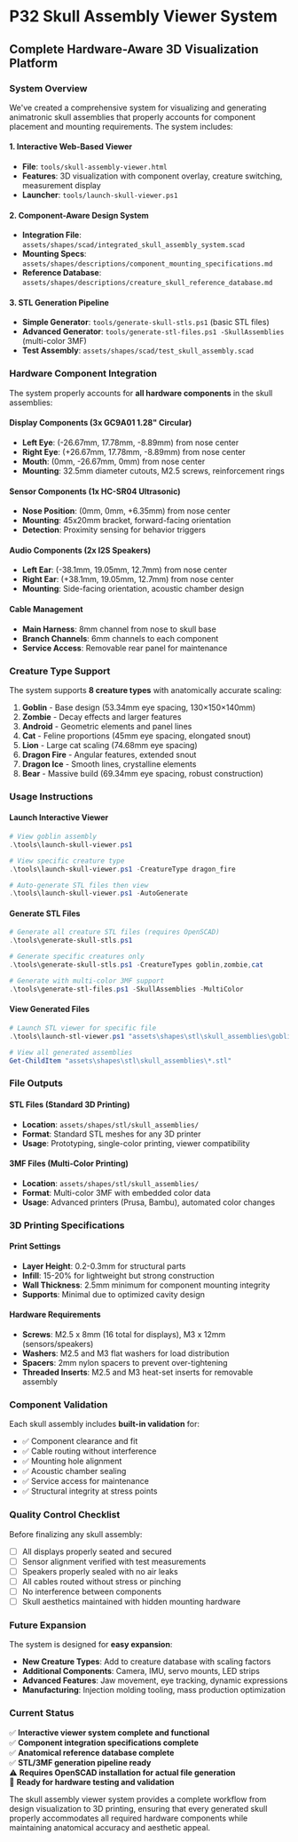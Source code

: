 # P32 Skull Assembly Viewer System
## Complete Hardware-Aware 3D Visualization Platform

### System Overview

We've created a comprehensive system for visualizing and generating animatronic skull assemblies that properly accounts for component placement and mounting requirements. The system includes:

#### **1. Interactive Web-Based Viewer** 
- **File**: `tools/skull-assembly-viewer.html`
- **Features**: 3D visualization with component overlay, creature switching, measurement display
- **Launcher**: `tools/launch-skull-viewer.ps1`

#### **2. Component-Aware Design System**
- **Integration File**: `assets/shapes/scad/integrated_skull_assembly_system.scad`
- **Mounting Specs**: `assets/shapes/descriptions/component_mounting_specifications.md`
- **Reference Database**: `assets/shapes/descriptions/creature_skull_reference_database.md`

#### **3. STL Generation Pipeline**
- **Simple Generator**: `tools/generate-skull-stls.ps1` (basic STL files)
- **Advanced Generator**: `tools/generate-stl-files.ps1 -SkullAssemblies` (multi-color 3MF)
- **Test Assembly**: `assets/shapes/scad/test_skull_assembly.scad`

### Hardware Component Integration

The system properly accounts for **all hardware components** in the skull assemblies:

#### **Display Components (3x GC9A01 1.28" Circular)**
- **Left Eye**: (-26.67mm, 17.78mm, -8.89mm) from nose center
- **Right Eye**: (+26.67mm, 17.78mm, -8.89mm) from nose center  
- **Mouth**: (0mm, -26.67mm, 0mm) from nose center
- **Mounting**: 32.5mm diameter cutouts, M2.5 screws, reinforcement rings

#### **Sensor Components (1x HC-SR04 Ultrasonic)**
- **Nose Position**: (0mm, 0mm, +6.35mm) from nose center
- **Mounting**: 45x20mm bracket, forward-facing orientation
- **Detection**: Proximity sensing for behavior triggers

#### **Audio Components (2x I2S Speakers)**
- **Left Ear**: (-38.1mm, 19.05mm, 12.7mm) from nose center
- **Right Ear**: (+38.1mm, 19.05mm, 12.7mm) from nose center
- **Mounting**: Side-facing orientation, acoustic chamber design

#### **Cable Management**
- **Main Harness**: 8mm channel from nose to skull base
- **Branch Channels**: 6mm channels to each component
- **Service Access**: Removable rear panel for maintenance

### Creature Type Support

The system supports **8 creature types** with anatomically accurate scaling:

1. **Goblin** - Base design (53.34mm eye spacing, 130×150×140mm)
2. **Zombie** - Decay effects and larger features  
3. **Android** - Geometric elements and panel lines
4. **Cat** - Feline proportions (45mm eye spacing, elongated snout)
5. **Lion** - Large cat scaling (74.68mm eye spacing) 
6. **Dragon Fire** - Angular features, extended snout
7. **Dragon Ice** - Smooth lines, crystalline elements
8. **Bear** - Massive build (69.34mm eye spacing, robust construction)

### Usage Instructions

#### **Launch Interactive Viewer**
```powershell
# View goblin assembly
.\tools\launch-skull-viewer.ps1

# View specific creature type
.\tools\launch-skull-viewer.ps1 -CreatureType dragon_fire

# Auto-generate STL files then view
.\tools\launch-skull-viewer.ps1 -AutoGenerate
```

#### **Generate STL Files**
```powershell
# Generate all creature STL files (requires OpenSCAD)
.\tools\generate-skull-stls.ps1

# Generate specific creatures only
.\tools\generate-skull-stls.ps1 -CreatureTypes goblin,zombie,cat

# Generate with multi-color 3MF support
.\tools\generate-stl-files.ps1 -SkullAssemblies -MultiColor
```

#### **View Generated Files**
```powershell
# Launch STL viewer for specific file
.\tools\launch-stl-viewer.ps1 "assets\shapes\stl\skull_assemblies\goblin_skull_assembly.stl"

# View all generated assemblies
Get-ChildItem "assets\shapes\stl\skull_assemblies\*.stl"
```

### File Outputs

#### **STL Files** (Standard 3D Printing)
- **Location**: `assets/shapes/stl/skull_assemblies/`
- **Format**: Standard STL meshes for any 3D printer
- **Usage**: Prototyping, single-color printing, viewer compatibility

#### **3MF Files** (Multi-Color Printing)  
- **Location**: `assets/shapes/stl/skull_assemblies/`
- **Format**: Multi-color 3MF with embedded color data
- **Usage**: Advanced printers (Prusa, Bambu), automated color changes

### 3D Printing Specifications

#### **Print Settings**
- **Layer Height**: 0.2-0.3mm for structural parts
- **Infill**: 15-20% for lightweight but strong construction  
- **Wall Thickness**: 2.5mm minimum for component mounting integrity
- **Supports**: Minimal due to optimized cavity design

#### **Hardware Requirements**
- **Screws**: M2.5 x 8mm (16 total for displays), M3 x 12mm (sensors/speakers)
- **Washers**: M2.5 and M3 flat washers for load distribution
- **Spacers**: 2mm nylon spacers to prevent over-tightening
- **Threaded Inserts**: M2.5 and M3 heat-set inserts for removable assembly

### Component Validation

Each skull assembly includes **built-in validation** for:
- ✅ Component clearance and fit
- ✅ Cable routing without interference  
- ✅ Mounting hole alignment
- ✅ Acoustic chamber sealing
- ✅ Service access for maintenance
- ✅ Structural integrity at stress points

### Quality Control Checklist

Before finalizing any skull assembly:
- [ ] All displays properly seated and secured
- [ ] Sensor alignment verified with test measurements  
- [ ] Speakers properly sealed with no air leaks
- [ ] All cables routed without stress or pinching
- [ ] No interference between components
- [ ] Skull aesthetics maintained with hidden mounting hardware

### Future Expansion

The system is designed for **easy expansion**:
- **New Creature Types**: Add to creature database with scaling factors
- **Additional Components**: Camera, IMU, servo mounts, LED strips
- **Advanced Features**: Jaw movement, eye tracking, dynamic expressions
- **Manufacturing**: Injection molding tooling, mass production optimization

### Current Status

✅ **Interactive viewer system complete and functional**  
✅ **Component integration specifications complete**  
✅ **Anatomical reference database complete**  
✅ **STL/3MF generation pipeline ready**  
⚠️ **Requires OpenSCAD installation for actual file generation**  
🔄 **Ready for hardware testing and validation**

The skull assembly viewer system provides a complete workflow from design visualization to 3D printing, ensuring that every generated skull properly accommodates all required hardware components while maintaining anatomical accuracy and aesthetic appeal.